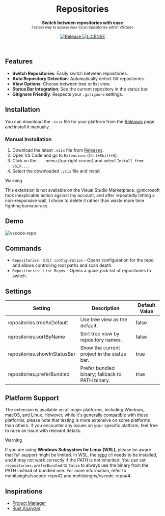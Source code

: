 <h1 align='center'>Repositories</h1>
<p align="center">
  <b>Switch between repositories with ease</b><br/>
  <sub>Fastest way to access your local repositories within VSCode</sub>
</p>
<p align='center'>
  <a href="https://github.com/mohitsinghs/vscode-repo/actions/workflows/release.yml">
    <img alt="Release" src="https://img.shields.io/github/actions/workflow/status/mohitsinghs/vscode-repo/release.yml?style=flat-square" />
  </a>
  <a href="https://github.com/mohitsinghs/vscode-repo/blob/main/LICENSE">
    <img alt="LICENSE" src="https://img.shields.io/github/license/mohitsinghs/vscode-repo?style=flat-square" />
  </a>
</p>
<br />

## Features

- **Switch Repositories**: Easily switch between repositories.
- **Auto Repository Detection**: Automatically detect Git repositories.
- **View Options**: Choose between tree or list view.
- **Status Bar Integration**: See the current repository in the status bar.
- **Gitignore Friendly**: Respects your `.gitignore` settings.

## Installation

You can download the `.vsix` file for your platform from the [Releases](https://github.com/mohitsinghs/vscode-repo/releases) page and install it manually.

### Manual Installation

1. Download the latest `.vsix` file from [Releases](https://github.com/mohitsinghs/repo/releases).
2. Open VS Code and go to `Extensions` (`Ctrl+Shift+X`).
3. Click on the `...` menu (top-right corner) and select `Install from VSIX...`.
4. Select the downloaded `.vsix` file and install.

> [!WARNING]
> This extension is not available on the Visual Studio Marketplace. @microsoft took inexplicable action against my account, and after repeatedly hitting a non-responsive wall, I chose to delete it rather than waste more time fighting bureaucracy.

## Demo

![vscode-repo](https://user-images.githubusercontent.com/4941333/210471039-01677d25-3e61-4e25-84fc-9eae24357bcb.gif)

## Commands

- `Repositories: Edit configuration` - Opens configuration for the repo and allows controlling root paths and scan depth.
- `Repositories: List Repos` - Opens a quick pick list of repositories to switch.

## Settings

| Setting                      | Description                                     | Default Value |
| ---------------------------- | ----------------------------------------------- | ------------- |
| repositories.treeAsDefault   | Use tree view as the default.                   | false         |
| repositories.sortByName      | Sort tree view by repository names.             | false         |
| repositories.showInStatusBar | Show the current project in the status bar.     | true          |
| repositories.preferBundled   | Prefer bundled binary; fallback to PATH binary. | true          |

## Platform Support

The extension is available on all major platforms, including Windows, macOS, and Linux. However, while it's generally compatible with these platforms, please note that testing is more extensive on some platforms than others. If you encounter any issues on your specific platform, feel free to raise an issue with relevant details.

> [!WARNING]
> If you are using **Windows Subsystem for Linux (WSL)**, please be aware that full support might be limited. In WSL, the [repo](https://github.com/mohitsinghs/repo) cli needs to be installed, and it may not work correctly if the PATH is not inherited. You can set `repositories.preferBundled` to `false` to always use the binary from the PATH instead of bundled one. For more information, refer to mohitsinghs/vscode-repo#2 and mohitsinghs/vscode-repo#4.

## Inspirations

- [Project Manager](https://github.com/alefragnani/vscode-project-manager)
- [Rust Analyzer](https://github.com/rust-lang/rust-analyzer)
